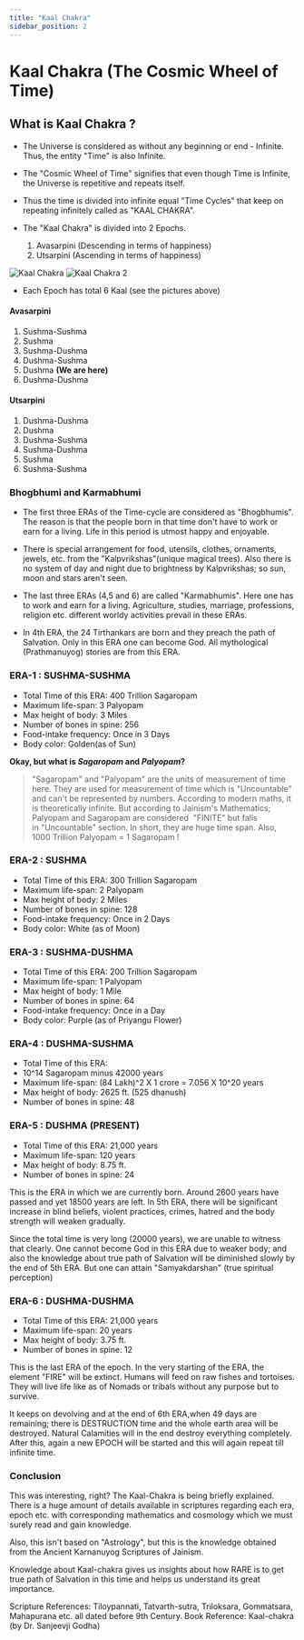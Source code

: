 ```yaml
---
title: "Kaal Chakra"
sidebar_position: 2
---
```


# Kaal Chakra (The Cosmic Wheel of Time)

## What is Kaal Chakra ?

- The Universe is considered as without any beginning or end - Infinite. Thus, the entity "Time" is also Infinite.

- The "Cosmic Wheel of Time" signifies that even though Time is Infinite, the Universe is repetitive and repeats itself.

- Thus the time is divided into infinite equal "Time Cycles" that keep on repeating infinitely called as "KAAL CHAKRA".

- The "Kaal Chakra" is divided into 2 Epochs.

  1. Avasarpini (Descending in terms of happiness)
  2. Utsarpini (Ascending in terms of happiness)

![Kaal Chakra](/img/kaal_chakra.jpg "Kaal Chakra")
![Kaal Chakra 2](/img/kaal_chakra_2.png "Kaal Chakra")

- Each Epoch has total 6 Kaal (see the pictures above)

#### Avasarpini

1. Sushma-Sushma
2. Sushma
3. Sushma-Dushma
4. Dushma-Sushma
5. Dushma **(We are here)**
6. Dushma-Dushma

#### Utsarpini

1. Dushma-Dushma
2. Dushma
3. Dushma-Sushma
4. Sushma-Dushma
5. Sushma
6. Sushma-Sushma

### Bhogbhumi and Karmabhumi

- The first three ERAs of the Time-cycle are considered as "Bhogbhumis". The reason is that the people born in that time don't have to work or earn for a living. Life in this period is utmost happy and enjoyable.

- There is special arrangement for food, utensils, clothes, ornaments, jewels, etc. from the "Kalpvrikshas"(unique magical trees). Also there is no system of day and night due to brightness by Kalpvrikshas; so sun, moon and stars aren't seen.

- The last three ERAs (4,5 and 6) are called "Karmabhumis". Here one has to work and earn for a living. Agriculture, studies, marriage, professions, religion etc. different worldy activities prevail in these ERAs.

- In 4th ERA, the 24 Tirthankars are born and they preach the path of Salvation. Only in this ERA one can become God. All mythological (Prathmanuyog) stories are from this ERA.

### ERA-1 : SUSHMA-SUSHMA

- Total Time of this ERA: 400 Trillion Sagaropam
- Maximum life-span: 3 Palyopam
- Max height of body: 3 Miles
- Number of bones in spine: 256
- Food-intake frequency: Once in 3 Days
- Body color: Golden(as of Sun)

**Okay, but what is _Sagaropam_ and _Palyopam_?**

> "Sagaropam" and "Palyopam" are the units of measurement of time here. They are used for measurement of time which is "Uncountable" and can't be represented by numbers. According to modern maths, it is theoretically infinite. But according to Jainism's Mathematics; Palyopam and Sagaropam are considered  "FINITE" but falls in "Uncountable" section. In short, they are huge time span. Also, 1000 Trillion Palyopam = 1 Sagaropam !

### ERA-2 : SUSHMA

- Total Time of this ERA: 300 Trillion Sagaropam
- Maximum life-span: 2 Palyopam
- Max height of body: 2 Miles
- Number of bones in spine: 128
- Food-intake frequency: Once in 2 Days
- Body color: White (as of Moon)

### ERA-3 : SUSHMA-DUSHMA

- Total Time of this ERA: 200 Trillion Sagaropam
- Maximum life-span: 1 Palyopam
- Max height of body: 1 Mile
- Number of bones in spine: 64
- Food-intake frequency: Once in a Day
- Body color: Purple (as of Priyangu Flower)

### ERA-4 : DUSHMA-SUSHMA

- Total Time of this ERA:
- 10^14 Sagaropam minus 42000 years
- Maximum life-span: (84 Lakh)^2 X 1 crore = 7.056 X 10^20 years
- Max height of body: 2625 ft. (525 dhanush)
- Number of bones in spine: 48

### ERA-5 : DUSHMA (PRESENT)

- Total Time of this ERA: 21,000 years
- Maximum life-span: 120 years
- Max height of body: 8.75 ft.
- Number of bones in spine: 24

This is the ERA in which we are currently born. Around 2600 years have passed and yet 18500 years are left.
In 5th ERA, there will be significant increase in blind beliefs, violent practices, crimes, hatred and the body strength will weaken gradually.

Since the total time is very long (20000 years), we are unable to witness that clearly. One cannot become God in this ERA due to weaker body; and also the knowledge about true path of Salvation will be diminished slowly by the end of 5th ERA. But one can attain "Samyakdarshan" (true spiritual perception)

### ERA-6 : DUSHMA-DUSHMA

- Total Time of this ERA: 21,000 years
- Maximum life-span: 20 years
- Max height of body: 3.75 ft.
- Number of bones in spine: 12

This is the last ERA of the epoch. In the very starting of the ERA, the element "FIRE" will be extinct. Humans will feed on raw fishes and tortoises. They will live life like as of Nomads or tribals without any purpose but to survive.

It keeps on devolving and at the end of 6th ERA,when 49 days are remaining; there is DESTRUCTION time and the whole earth area will be destroyed. Natural Calamities will in the end destroy everything completely.
After this, again a new EPOCH will be started and this will again repeat till infinite time.

### Conclusion

This was interesting, right? The Kaal-Chakra is being briefly explained. There is a huge amount of details available in scriptures regarding each era, epoch etc. with corresponding mathematics and cosmology which we must surely read and gain knowledge.

Also, this isn't based on "Astrology", but this is the knowledge obtained from the Ancient Karnanuyog Scriptures of Jainism.

Knowledge about Kaal-chakra gives us insights about how RARE is to get true path of Salvation in this time and helps us understand its great importance.

Scripture References: Tiloypannati, Tatvarth-sutra, Triloksara, Gommatsara, Mahapurana etc. all dated before 9th Century.
Book Reference: Kaal-chakra (by Dr. Sanjeevji Godha)
